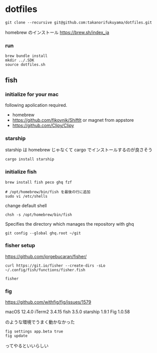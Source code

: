 # dotfiles

```shell
git clone --recursive git@github.com:takanorifukuyama/dotfiles.git
```

homebrew のインストール
https://brew.sh/index_ja

### run

```
brew bundle install
mkdir ../.SDK
source dotfiles.sh
```

## fish

### initialize for your mac

following apolication required.

- homebrew
- https://github.com/fikovnik/ShiftIt or magnet from appstore
- https://github.com/Clipy/Clipy

### starship

starship は homebrew じゃなくて cargo でインストールするのが良さそう

```
cargo install starship
```

### initialize fish

```fish
brew install fish peco ghq fzf
```

```fish
# /opt/homebrew/bin/fish を最後の行に追加
sudo vi /etc/shells
```

change default shell

```fish
chsh -s /opt/homebrew/bin/fish
```

Specifies the directory which manages the repository with ghq

```fish
git config --global ghq.root ~/git
```

### fisher setup

https://github.com/jorgebucaran/fisher/

```fish
curl https://git.io/fisher --create-dirs -sLo ~/.config/fish/functions/fisher.fish
```

```fish
fisher
```

### fig

https://github.com/withfig/fig/issues/1579

macOS 12.4.0
iTerm2 3.4.15
fish 3.5.0
starship 1.9.1
Fig 1.0.58

のような環境でうまく動かなかった

```shell
fig settings app.beta true
fig update
```

ってやるといいらしい
